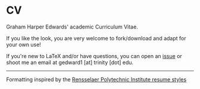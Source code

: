 # CV
Graham Harper Edwards' academic Curriculum Vitae. 

If you like the look, you are very welcome to fork/download and adapt for your own use!

If you're new to LaTeX and/or have questions, you can open an [issue](https://github.com/grahamedwards/CV/issues) or shoot me an email at gedward1 [at] trinity [dot] edu. 

---

Formatting inspired by the [Rensselaer Polytechnic Institute resume styles](http://www.rpi.edu/dept/arc/training/latex/resumes/)
